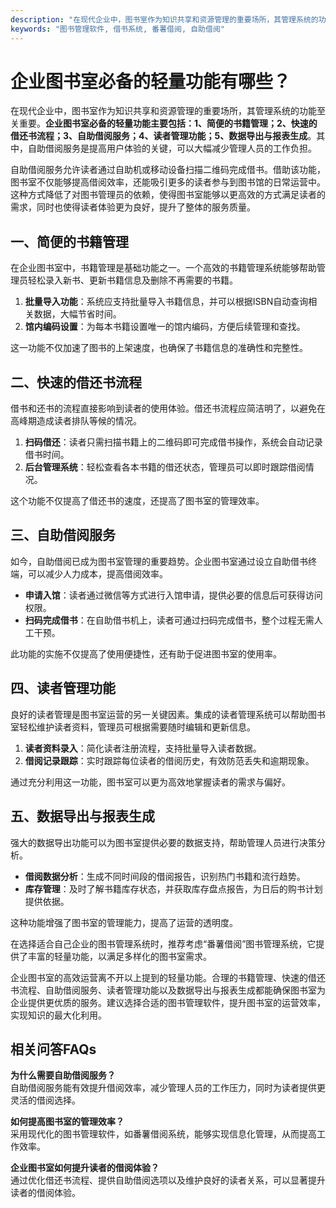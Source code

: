 ```yaml
---
description: "在现代企业中，图书室作为知识共享和资源管理的重要场所，其管理系统的功能至关重要。**企业图书室必备的轻量功能主要包括：1、简便的书籍管理；2、快速的借还书流程；3、自助借阅服务；4、读者管理功能；5、数据导出与报表生成**。其中，自助借阅服务是提高用户体验的关键，可以大幅减少管理人员的工作负担。"
keywords: "图书管理软件, 借书系统, 番薯借阅, 自助借阅"
---
```

# 企业图书室必备的轻量功能有哪些？

在现代企业中，图书室作为知识共享和资源管理的重要场所，其管理系统的功能至关重要。**企业图书室必备的轻量功能主要包括：1、简便的书籍管理；2、快速的借还书流程；3、自助借阅服务；4、读者管理功能；5、数据导出与报表生成**。其中，自助借阅服务是提高用户体验的关键，可以大幅减少管理人员的工作负担。

自助借阅服务允许读者通过自助机或移动设备扫描二维码完成借书。借助该功能，图书室不仅能够提高借阅效率，还能吸引更多的读者参与到图书馆的日常运营中。这种方式降低了对图书管理员的依赖，使得图书室能够以更高效的方式满足读者的需求，同时也使得读者体验更为良好，提升了整体的服务质量。

## **一、简便的书籍管理**

在企业图书室中，书籍管理是基础功能之一。一个高效的书籍管理系统能够帮助管理员轻松录入新书、更新书籍信息及删除不再需要的书籍。 

1. **批量导入功能**：系统应支持批量导入书籍信息，并可以根据ISBN自动查询相关数据，大幅节省时间。
2. **馆内编码设置**：为每本书籍设置唯一的馆内编码，方便后续管理和查找。

这一功能不仅加速了图书的上架速度，也确保了书籍信息的准确性和完整性。

## **二、快速的借还书流程**

借书和还书的流程直接影响到读者的使用体验。借还书流程应简洁明了，以避免在高峰期造成读者排队等候的情况。

1. **扫码借还**：读者只需扫描书籍上的二维码即可完成借书操作，系统会自动记录借书时间。
2. **后台管理系统**：轻松查看各本书籍的借还状态，管理员可以即时跟踪借阅情况。

这个功能不仅提高了借还书的速度，还提高了图书室的管理效率。

## **三、自助借阅服务**

如今，自助借阅已成为图书室管理的重要趋势。企业图书室通过设立自助借书终端，可以减少人力成本，提高借阅效率。

- **申请入馆**：读者通过微信等方式进行入馆申请，提供必要的信息后可获得访问权限。
- **扫码完成借书**：在自助借书机上，读者可通过扫码完成借书，整个过程无需人工干预。

此功能的实施不仅提高了使用便捷性，还有助于促进图书室的使用率。

## **四、读者管理功能**

良好的读者管理是图书室运营的另一关键因素。集成的读者管理系统可以帮助图书室轻松维护读者资料，管理员可根据需要随时编辑和更新信息。

1. **读者资料录入**：简化读者注册流程，支持批量导入读者数据。
2. **借阅记录跟踪**：实时跟踪每位读者的借阅历史，有效防范丢失和逾期现象。

通过充分利用这一功能，图书室可以更为高效地掌握读者的需求与偏好。

## **五、数据导出与报表生成**

强大的数据导出功能可以为图书室提供必要的数据支持，帮助管理人员进行决策分析。

- **借阅数据分析**：生成不同时间段的借阅报告，识别热门书籍和流行趋势。
- **库存管理**：及时了解书籍库存状态，并获取库存盘点报告，为日后的购书计划提供依据。

这种功能增强了图书室的管理能力，提高了运营的透明度。

在选择适合自己企业的图书管理系统时，推荐考虑“番薯借阅”图书管理系统，它提供了丰富的轻量功能，以满足多样化的图书室需求。

企业图书室的高效运营离不开以上提到的轻量功能。合理的书籍管理、快速的借还书流程、自助借阅服务、读者管理功能以及数据导出与报表生成都能确保图书室为企业提供更优质的服务。建议选择合适的图书管理软件，提升图书室的运营效率，实现知识的最大化利用。

## 相关问答FAQs

**为什么需要自助借阅服务？**  
自助借阅服务能有效提升借阅效率，减少管理人员的工作压力，同时为读者提供更灵活的借阅选择。

**如何提高图书室的管理效率？**  
采用现代化的图书管理软件，如番薯借阅系统，能够实现信息化管理，从而提高工作效率。

**企业图书室如何提升读者的借阅体验？**  
通过优化借还书流程、提供自助借阅选项以及维护良好的读者关系，可以显著提升读者的借阅体验。
